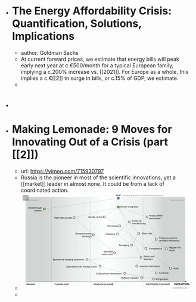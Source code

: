 - # The Energy Affordability Crisis: Quantification, Solutions, Implications
	- author: Goldman Sachs
	- At current forward prices, we estimate that energy bills will peak early next year at c.€500/month for a typical European family, implying a c.200% increase vs. [[2021]]. For Europe as a whole, this implies a c.€[[2]] tn surge in bills, or c.15% of GDP, we estimate.
	-
- #
- # Making Lemonade: 9 Moves for Innovating Out of a Crisis (part [[2]])
	- url: https://vimeo.com/715930797
	- Russia is the pioneer in most of the scientific innovations, yet a [[market]] leader in almost none. It could be from a lack of coordinated action.
	- ![image.png](../assets/image_1662755640390_0.png)
	-